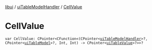 [libui](../index.md) / [uiTableModelHandler](index.md) / [CellValue](./-cell-value.md)

# CellValue

`var CellValue: CPointer<CFunction<(CPointer<`[`uiTableModelHandler`](index.md)`>?, CPointer<`[`uiTableModel`](../ui-table-model.md)`>?, Int, Int) -> CPointer<`[`uiTableValue`](../ui-table-value.md)`>?>>?`